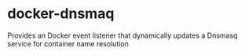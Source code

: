 # docker-dnsmaq
Provides an Docker event listener that dynamically updates a Dnsmasq service for container name resolution
